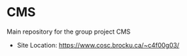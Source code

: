 # CMS
Main repository for the group project CMS

- Site Location: https://www.cosc.brocku.ca/~c4f00g03/
